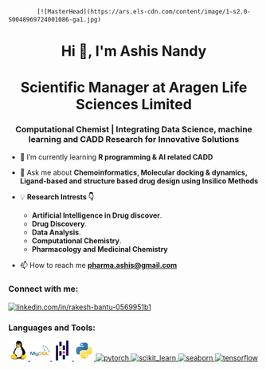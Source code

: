             [![MasterHead](https://ars.els-cdn.com/content/image/1-s2.0-S0048969724001086-ga1.jpg)
<h1 align="center">Hi 👋, I'm Ashis Nandy</h1>
<h1 align="center">Scientific Manager at Aragen Life Sciences Limited</h1>
<h3 align="center">Computational Chemist | Integrating Data Science, machine learning and CADD Research for Innovative Solutions</h3>


- 🌱 I’m currently learning **R programming & AI related CADD**

- 💬 Ask me about **Chemoinformatics, Molecular docking & dynamics, Ligand-based and structure based drug design using Insilico Methods**

- 💡 **Research Intrests 👇**
  
     - **Artificial Intelligence in Drug discover**. 
     - **Drug Discovery**. 
     - **Data Analysis**. 
     - **Computational Chemistry**.
     - **Pharmacology and Medicinal Chemistry**

- 📫 How to reach me **pharma.ashis@gmail.com**



<h3 align="left">Connect with me:</h3>
<p align="left">
<a href="https://www.linkedin.com/in/ashis-nandy-656bba3a/" target="blank"><img align="center" src="https://raw.githubusercontent.com/rahuldkjain/github-profile-readme-generator/master/src/images/icons/Social/linked-in-alt.svg" alt="linkedin.com/in/rakesh-bantu-0569951b1" height="30" width="40" /></a>
</p>

<h3 align="left">Languages and Tools:</h3>
<p align="left"> <a href="https://www.linux.org/" target="_blank" rel="noreferrer"> <img src="https://raw.githubusercontent.com/devicons/devicon/master/icons/linux/linux-original.svg" alt="linux" width="40" height="40"/> </a> <a href="https://www.mysql.com/" target="_blank" rel="noreferrer"> <img src="https://raw.githubusercontent.com/devicons/devicon/master/icons/mysql/mysql-original-wordmark.svg" alt="mysql" width="40" height="40"/> </a> <a href="https://opencv.org/" target="_blank" rel="noreferrer"> <img src="https://raw.githubusercontent.com/devicons/devicon/2ae2a900d2f041da66e950e4d48052658d850630/icons/pandas/pandas-original.svg" alt="pandas" width="40" height="40"/> </a> <a href="https://www.python.org" target="_blank" rel="noreferrer"> <img src="https://raw.githubusercontent.com/devicons/devicon/master/icons/python/python-original.svg" alt="python" width="40" height="40"/> </a> <a href="https://pytorch.org/" target="_blank" rel="noreferrer"> <img src="https://www.vectorlogo.zone/logos/pytorch/pytorch-icon.svg" alt="pytorch" width="40" height="40"/> </a> <a href="https://scikit-learn.org/" target="_blank" rel="noreferrer"> <img src="https://upload.wikimedia.org/wikipedia/commons/0/05/Scikit_learn_logo_small.svg" alt="scikit_learn" width="40" height="40"/> </a> <a href="https://seaborn.pydata.org/" target="_blank" rel="noreferrer"> <img src="https://seaborn.pydata.org/_images/logo-mark-lightbg.svg" alt="seaborn" width="40" height="40"/> </a> <a href="https://www.tensorflow.org" target="_blank" rel="noreferrer"> <img src="https://www.vectorlogo.zone/logos/tensorflow/tensorflow-icon.svg" alt="tensorflow" width="40" height="40"/> </a> </p>

